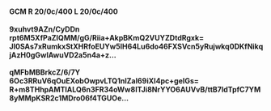 #### GCM R 20/0c/400 L 20/0c/400
**9xuhvt9AZn/CyDDn**<br/>**rpt6M5XfPaZIQMM/gG/Riia+AkpBKmQ2VUYZDtdRgxk=**<br/>**Jl0SAs7xRumkxStXHRfoEUYw5lH64Lu6do46FXSVcn5yRujwkq0DKfNikqjAzH0gGwIAwuVD2a5n4a+z...**<br/><br/>
**qMFbMBBrkcZ/6/7Y**<br/>**6Oc3RRuV6qOuEXobOwpvLTQ1nlZal69iXI4pc+geIGs=**<br/>**R+m8THhpAMTlALQ6n3FR34oWw8lTJi8NrYYO6AUVvB/ttB7ldTpfC7YM8yMMpKSR2c1MDro06f4TGUOe...**